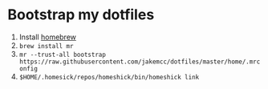 # Bootstrap my dotfiles

1. Install [homebrew](https://brew.sh/)
2. `brew install mr`
1. `mr --trust-all bootstrap https://raw.githubusercontent.com/jakemcc/dotfiles/master/home/.mrconfig`
1. `$HOME/.homesick/repos/homeshick/bin/homeshick link`
